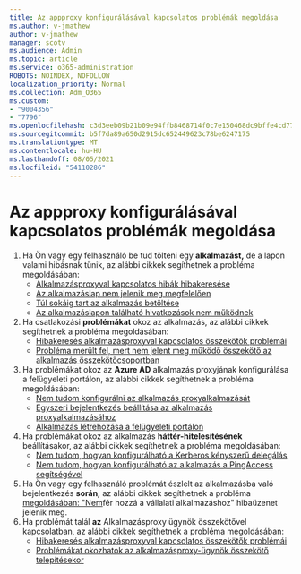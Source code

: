 ```yaml
---
title: Az appproxy konfigurálásával kapcsolatos problémák megoldása
ms.author: v-jmathew
author: v-jmathew
manager: scotv
ms.audience: Admin
ms.topic: article
ms.service: o365-administration
ROBOTS: NOINDEX, NOFOLLOW
localization_priority: Normal
ms.collection: Adm_O365
ms.custom:
- "9004356"
- "7796"
ms.openlocfilehash: c3d3eeb09b21b09e94ffb8468714f0c7e150468dc9bffe4cd7745fb5d7237908
ms.sourcegitcommit: b5f7da89a650d2915dc652449623c78be6247175
ms.translationtype: MT
ms.contentlocale: hu-HU
ms.lasthandoff: 08/05/2021
ms.locfileid: "54110286"
---
```

# <a name="resolve-problems-when-configuring-the-app-proxy"></a>Az appproxy konfigurálásával kapcsolatos problémák megoldása

1. Ha Ön vagy egy felhasználó be tud tölteni egy **alkalmazást,** de a lapon valami hibásnak tűnik, az alábbi cikkek segíthetnek a probléma megoldásában:
    - [Alkalmazásproxyval kapcsolatos hibák hibakeresése](https://docs.microsoft.com/azure/active-directory/manage-apps/application-proxy-debug-apps)
    - [Az alkalmazáslap nem jelenik meg megfelelően](https://docs.microsoft.com/azure/active-directory/application-proxy-page-appearance-broken-problem)
    - [Túl sokáig tart az alkalmazás betöltése](https://docs.microsoft.com/azure/active-directory/application-proxy-page-load-speed-problem)
    - [Az alkalmazáslapon található hivatkozások nem működnek](https://docs.microsoft.com/azure/active-directory/application-proxy-page-links-broken-problem)
2. Ha csatlakozási **problémákat** okoz az alkalmazás, az alábbi cikkek segíthetnek a probléma megoldásában:
    - [Hibakeresés alkalmazásproxyval kapcsolatos összekötők problémái](https://docs.microsoft.com/azure/active-directory/manage-apps/application-proxy-debug-connectors)
    - [Probléma merült fel, mert nem jelent meg működő összekötő az alkalmazás összekötőcsoportban](https://docs.microsoft.com/azure/active-directory/application-proxy-connectivity-no-working-connector)
3. Ha problémákat okoz az **Azure AD** alkalmazás proxyjának konfigurálása a felügyeleti portálon, az alábbi cikkek segíthetnek a probléma megoldásában:
    - [Nem tudom konfigurálni az alkalmazás proxyalkalmazását](https://docs.microsoft.com/azure/active-directory/application-proxy-config-how-to)
    - [Egyszeri bejelentkezés beállítása az alkalmazás proxyalkalmazásához](https://docs.microsoft.com/azure/active-directory/application-proxy-config-sso-how-to)
    - [Alkalmazás létrehozása a felügyeleti portálon](https://docs.microsoft.com/azure/active-directory/application-proxy-config-problem)
4. Ha problémákat okoz az alkalmazás **háttér-hitelesítésének** beállításakor, az alábbi cikkek segíthetnek a probléma megoldásában:
    - [Nem tudom, hogyan konfigurálható a Kerberos kényszerű delegálás](https://docs.microsoft.com/azure/active-directory/application-proxy-back-end-kerberos-constrained-delegation-how-to)
    - [Nem tudom, hogyan konfigurálható az alkalmazás a PingAccess segítségével](https://docs.microsoft.com/azure/active-directory/application-proxy-back-end-ping-access-how-to)
5. Ha Ön vagy egy felhasználó problémát észlelt az alkalmazásba való bejelentkezés **során,** az alábbi cikkek segíthetnek a probléma [megoldásában: "Nem](https://docs.microsoft.com/azure/active-directory/application-proxy-sign-in-bad-gateway-timeout-error)fér hozzá a vállalati alkalmazáshoz" hibaüzenet jelenik meg.
6. Ha problémát talál **az** Alkalmazásproxy ügynök összekötővel kapcsolatban, az alábbi cikkek segíthetnek a probléma megoldásában:
    - [Hibakeresés alkalmazásproxyval kapcsolatos összekötők problémái](https://docs.microsoft.com/azure/active-directory/manage-apps/application-proxy-debug-connectors)
    - [Problémákat okozhatok az alkalmazásproxy-ügynök összekötő telepítésekor](https://docs.microsoft.com/azure/active-directory/application-proxy-connector-installation-problem)
